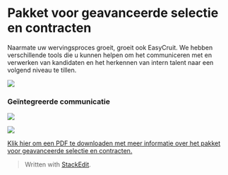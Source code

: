 # Pakket voor geavanceerde selectie en contracten

Naarmate uw wervingsproces groeit, groeit ook EasyCruit. We hebben verschillende tools die u kunnen helpen om het communiceren met en verwerken van kandidaten en het herkennen van intern talent naar een volgend niveau te tillen.

[![](../Resources/Images/easycruit_challenge_thumb_120_0.jpg)](../Resources/Images/easycruit_challenge.jpg)

### Geïntegreerde communicatie

[![](../Resources/Images/integrated_communication_1_thumb_120_0.jpg)](../Resources/Images/integrated_communication_1.jpg)

[![](../Resources/Images/integrated_communication_2_thumb_120_0.jpg)](../Resources/Images/integrated_communication_2.jpg)

[Klik hier om een PDF te downloaden met meer informatie over het pakket voor geavanceerde selectie en contracten.](https://support.easycruit.net/@api/deki/files/325/easycruit_advanced_selection_contracting.pdf?revision=1)


> Written with [StackEdit](https://stackedit.io/).
<!--stackedit_data:
eyJoaXN0b3J5IjpbMTc1MTU4MTA5Ml19
-->